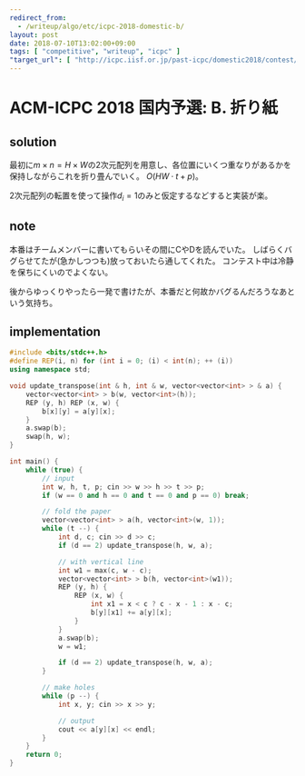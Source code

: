 ```yaml
---
redirect_from:
  - /writeup/algo/etc/icpc-2018-domestic-b/
layout: post
date: 2018-07-10T13:02:00+09:00
tags: [ "competitive", "writeup", "icpc" ]
"target_url": [ "http://icpc.iisf.or.jp/past-icpc/domestic2018/contest/all_ja.html", "http://icpc.iisf.or.jp/past-icpc/domestic2018/judgedata/B/" ]
---
```


# ACM-ICPC 2018 国内予選: B. 折り紙

## solution

最初に$m \times n = H \times W$の$2$次元配列を用意し、各位置にいくつ重なりがあるかを保持しながらこれを折り畳んでいく。
$O(HW \cdot t + p)$。

$2$次元配列の転置を使って操作$d_i = 1$のみと仮定するなどすると実装が楽。

## note

本番はチームメンバーに書いてもらいその間にCやDを読んでいた。
しばらくバグらせてたが(急かしつつも)放っておいたら通してくれた。
コンテスト中は冷静を保ちにくいのでよくない。

後からゆっくりやったら一発で書けたが、本番だと何故かバグるんだろうなあという気持ち。

## implementation

``` c++
#include <bits/stdc++.h>
#define REP(i, n) for (int i = 0; (i) < int(n); ++ (i))
using namespace std;

void update_transpose(int & h, int & w, vector<vector<int> > & a) {
    vector<vector<int> > b(w, vector<int>(h));
    REP (y, h) REP (x, w) {
        b[x][y] = a[y][x];
    }
    a.swap(b);
    swap(h, w);
}

int main() {
    while (true) {
        // input
        int w, h, t, p; cin >> w >> h >> t >> p;
        if (w == 0 and h == 0 and t == 0 and p == 0) break;

        // fold the paper
        vector<vector<int> > a(h, vector<int>(w, 1));
        while (t --) {
            int d, c; cin >> d >> c;
            if (d == 2) update_transpose(h, w, a);

            // with vertical line
            int w1 = max(c, w - c);
            vector<vector<int> > b(h, vector<int>(w1));
            REP (y, h) {
                REP (x, w) {
                    int x1 = x < c ? c - x - 1 : x - c;
                    b[y][x1] += a[y][x];
                }
            }
            a.swap(b);
            w = w1;

            if (d == 2) update_transpose(h, w, a);
        }

        // make holes
        while (p --) {
            int x, y; cin >> x >> y;

            // output
            cout << a[y][x] << endl;
        }
    }
    return 0;
}
```
